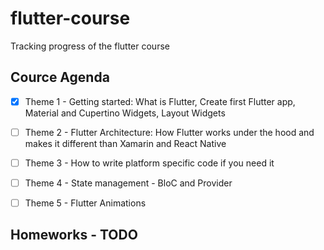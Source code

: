 # flutter-course
Tracking progress of the flutter course

## Cource Agenda

- [x] Theme 1 - Getting started: What is Flutter,  Create first Flutter app,  Material and Cupertino Widgets,  Layout Widgets
- [ ] Theme 2 - Flutter Architecture: How Flutter works under the hood and makes it different than Xamarin and React Native
- [ ] Theme 3 - How to write platform specific code if you need it
- [ ] Theme 4 - State management - BloC and Provider
- [ ] Theme 5 - Flutter Animations


## Homeworks - TODO
